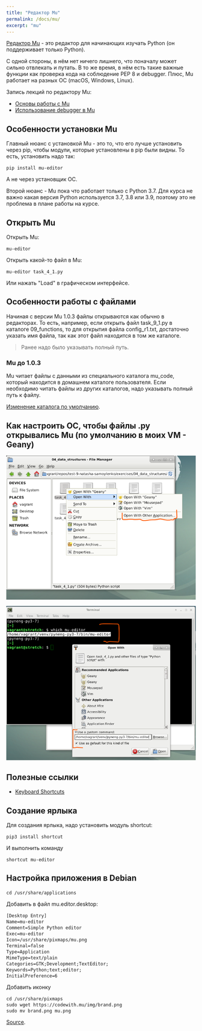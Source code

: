 ```yaml
---
title: "Редактор Mu"
permalink: /docs/mu/
excerpt: "mu"
---
```


[Редактор Mu](https://codewith.mu/) - это редактор для начинающих изучать Python (он поддерживает только Python).

С одной стороны, в нём нет ничего лишнего, что поначалу может сильно отвлекать и путать. В то же время, в нём есть такие важные функции как проверка кода на соблюдение PEP 8 и debugger. Плюс, Mu работает на разных ОС (macOS, Windows, Linux).

Запись лекций по редактору Mu:

* [Основы работы с Mu](https://youtu.be/9qH92jz0p58)
* [Использование debugger в  Mu](https://youtu.be/s9Lskg37xss)

## Особенности установки Mu

Главный нюанс с установкой Mu - это то, что его лучше установить через pip,
чтобы модули, которые установлены в pip были видны. То есть, установить надо так:

```
pip install mu-editor
```

А не через установщик ОС.

Второй нюанс - Mu пока что работает только с Python 3.7. Для курса не важно какая версия
Python используется 3.7, 3.8 или 3.9, поэтому это не проблема в плане работы на курсе.

## Открыть Mu

Открыть Mu:

```
mu-editor
```

Открыть какой-то файл в Mu:
```
mu-editor task_4_1.py
```

Или нажать "Load" в графическом интерфейсе.


## Особенности работы с файлами

Начиная с версии Mu 1.0.3 файлы открываются как обычно в редакторах.
То есть, например, если открыть файл task_9_1.py в каталоге 09_functions, то для открытия файла config_r1.txt,
достаточно указать имя файла, так как этот файл находится в том же каталоге.

> Ранее надо было указывать полный путь.

### Mu до 1.0.3

Mu читает файлы с данными из специального каталога mu_code, который находится в домашнем каталоге пользователя.
Если необходимо читать файлы из других каталогов, надо указывать полный путь к файлу.

[Изменение каталога по умолчанию](https://codewith.mu/en/tutorials/1.0/configuration).


## Как настроить ОС, чтобы файлы .py открывались Mu (по умолчанию в моих VM - Geany)


![mu cfg](https://raw.githubusercontent.com/pyneng/pyneng.github.io/master/assets/images/open_with_mu_1.png)

![mu cfg](https://raw.githubusercontent.com/pyneng/pyneng.github.io/master/assets/images/open_with_mu_2.png)

## Полезные ссылки

* [Keyboard Shortcuts](https://codewith.mu/en/tutorials/1.0/shortcuts)

## Создание ярлыка

Для создания ярлыка, надо установить модуль shortcut:

```
pip3 install shortcut
```

И выполнить команду
```
shortcut mu-editor
```


## Настройка приложения в Debian

```
cd /usr/share/applications
```

Добавить в файл mu.editor.desktop:
```
[Desktop Entry]
Name=mu-editor
Comment=Simple Python editor
Exec=mu-editor
Icon=/usr/share/pixmaps/mu.png
Terminal=false
Type=Application
MimeType=text/plain
Categories=GTK;Development;TextEditor;
Keywords=Python;text;editor;
InitialPreference=6
```

Добавить иконку
```
cd /usr/share/pixmaps
sudo wget https://codewith.mu/img/brand.png
sudo mv brand.png mu.png
```

[Source](https://madewith.mu/mu/users/2019/04/11/crossing-river-feeling-stones.html).
